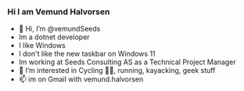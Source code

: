### Hi I am Vemund Halvorsen

- 👋 Hi, I’m @vemundSeeds
- Im a dotnet developer
- I like Windows
- I don't like the new taskbar on Windows 11
- Im working at Seeds Consulting AS as a Technical Project Manager
- 👀 I’m interested in Cycling 🚴‍♀️, running, kayacking, geek stuff
- 📫 im on Gmail with vemund.halvorsen


